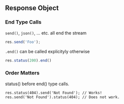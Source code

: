 ## Response Object

### End Type Calls
`send()`, `json()`, ... etc. all end the stream

```js
res.send('Foo');
```

`.end()` can be called explicityly otherwise

```js
res.status(200).end()
```

### Order Matters
status() before end() type calls.

```
res.status(404).send('Not Found'); // Works!
res.send('Not Found').status(404); // Does not work.
```
